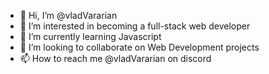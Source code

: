 - 👋 Hi, I’m @vladVararian
- 👀 I’m interested in becoming a full-stack web developer
- 🌱 I’m currently learning Javascript
- 💞️ I’m looking to collaborate on Web Development projects
- 📫 How to reach me @vladVararian on discord
<!---

vladVararian/vladVararian is a ✨ special ✨ repository because its `README.md` (this file) appears on your GitHub profile.
You can click the Preview link to take a look at your changes.
--->

